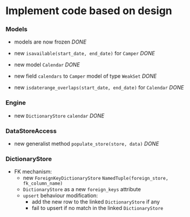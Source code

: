 # Implement code based on design


### Models

- models are now frozen *DONE*

- new `isavailable(start_date, end_date)` for `Camper` *DONE*

- new model `Calendar` *DONE*
- new field `calendars` to `Camper` model of type `WeakSet` *DONE*
- new `isdaterange_overlaps(start_date, end_date)` for `Calendar` *DONE*

### Engine

- new `DictionaryStore` `calendar` *DONE*

### DataStoreAccess

- new generalist method `populate_store(store, data)` *DONE*

### DictionaryStore

- FK mechanism:
  - new `ForeignKeyDictionaryStore` `NamedTuple(foreign_store,
    fk_column_name)`
  - `DictionaryStore` as a new `foreign_keys` attribute
  - `upsert` behaviour modification:
    - add the new row to the linked `DictionaryStore` if any
    - fail to upsert if no match in the linked `DictionaryStore`
